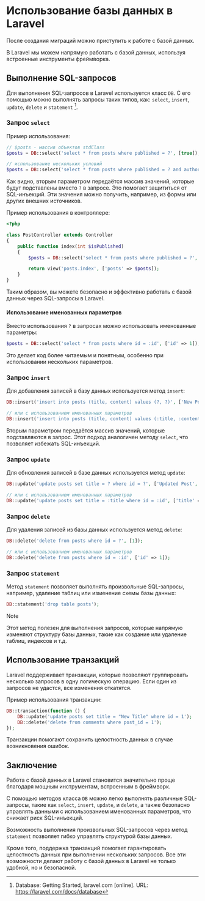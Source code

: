 # Использование базы данных в Laravel

После создания миграций можно приступить к работе с базой данных.

В Laravel мы можем напрямую работать с базой данных, используя встроенные инструменты фреймворка.

## Выполнение SQL-запросов

Для выполнения SQL-запросов в Laravel используется класс `DB`. С его помощью можно выполнять запросы таких типов, как: `select`, `insert`, `update`, `delete` и `statement` [^1].

### Запрос `select`

Пример использования:

```php
// $posts - массив объектов stdClass
$posts = DB::select('select * from posts where published = ?', [true]);

// использование нескольких условий
$posts = DB::select('select * from posts where published = ? and author_id = ?', [true, 1]);
```

Как видно, вторым параметром передаётся массив значений, которые будут подставлены вместо `?` в запросе. Это помогает защититься от SQL-инъекций. Эти значения можно получить, например, из формы или других внешних источников.

Пример использования в контроллере:

```php
<?php

class PostController extends Controller
{
    public function index(int $isPublished)
    {
        $posts = DB::select('select * from posts where published = ?', [$isPublished]);

        return view('posts.index', ['posts' => $posts]);
    }
}
```

Таким образом, вы можете безопасно и эффективно работать с базой данных через SQL-запросы в Laravel.

#### Использование именованных параметров

Вместо использования `?` в запросах можно использовать именованные параметры:

```php
$posts = DB::select('select * from posts where id = :id', ['id' => 1]);
```

Это делает код более читаемым и понятным, особенно при использовании нескольких параметров.

### Запрос `insert`

Для добавления записей в базу данных используется метод `insert`:

```php
DB::insert('insert into posts (title, content) values (?, ?)', ['New Post', 'Content']);

// или с использованием именованных параметров
DB::insert('insert into posts (title, content) values (:title, :content)', ['title' => 'New Post', 'content' => 'Content']);
```

Вторым параметром передаётся массив значений, которые подставляются в запрос. Этот подход аналогичен методу `select`, что позволяет избежать SQL-инъекций.

### Запрос `update`

Для обновления записей в базе данных используется метод `update`:

```php
DB::update('update posts set title = ? where id = ?', ['Updated Post', 1]);

// или с использованием именованных параметров
DB::update('update posts set title = :title where id = :id', ['title' => 'Updated Post', 'id' => 1]);
```

### Запрос `delete`

Для удаления записей из базы данных используется метод `delete`:

```php
DB::delete('delete from posts where id = ?', [1]);

// или с использованием именованных параметров
DB::delete('delete from posts where id = :id', ['id' => 1]);
```

### Запрос `statement`

Метод `statement` позволяет выполнять произвольные SQL-запросы, например, удаление таблиц или изменение схемы базы данных:

```php
DB::statement('drop table posts');
```

> [!NOTE]
> Этот метод полезен для выполнения запросов, которые напрямую изменяют структуру базы данных, такие как создание или удаление таблиц, индексов и т.д. 

## Использование транзакций

Laravel поддерживает транзакции, которые позволяют группировать несколько запросов в одну логическую операцию. Если один из запросов не удастся, все изменения откатятся.

Пример использования транзакции:

```php
DB::transaction(function () {
    DB::update('update posts set title = "New Title" where id = 1');
    DB::delete('delete from comments where post_id = 1');
});
```

Транзакции помогают сохранить целостность данных в случае возникновения ошибок.

## Заключение

Работа с базой данных в Laravel становится значительно проще благодаря мощным инструментам, встроенным в фреймворк.

С помощью методов класса `DB` можно легко выполнять различные SQL-запросы, такие как `select`, `insert`, `update`, и `delete`, а также безопасно управлять данными с использованием именованных параметров, что снижает риск SQL-инъекций.

Возможность выполнения произвольных SQL-запросов через метод `statement` позволяет гибко управлять структурой базы данных.

Кроме того, поддержка транзакций помогает гарантировать целостность данных при выполнении нескольких запросов. Все эти возможности делают работу с базой данных в Laravel не только удобной, но и безопасной.

[^1]: Database: Getting Started, laravel.com [online]. URL: https://laravel.com/docs/database